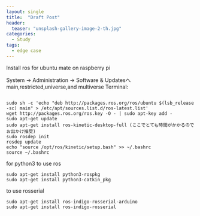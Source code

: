 ```yaml
---
layout: single
title:  "Draft Post"
header:
  teaser: "unsplash-gallery-image-2-th.jpg"
categories:
  - Study
tags:
  - edge case
---
```

Install ros for ubuntu mate on raspberry pi

System -> Administration -> Software & Updatesへ
main,restricted,universe,and multiverse
Terminal:
```shell

sudo sh -c 'echo "deb http://packages.ros.org/ros/ubuntu $(lsb_release -sc) main" > /etc/apt/sources.list.d/ros-latest.list'
wget http://packages.ros.org/ros.key -O - | sudo apt-key add -
sudo apt-get update
sudo apt-get install ros-kinetic-desktop-full (ここでとても時間がかかるのでお出かけ推奨)
sudo rosdep init
rosdep update
echo "source /opt/ros/kinetic/setup.bash" >> ~/.bashrc
source ~/.bashrc
```

for python3 to use ros

```shell
sudo apt-get install python3-rospkg
sudo apt-get install python3-catkin_pkg

```

to use rosserial
```shell
sudo apt-get install ros-indigo-rosserial-arduino
sudo apt-get install ros-indigo-rosserial
```
